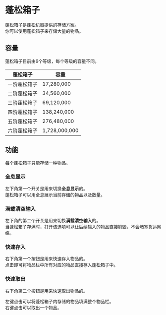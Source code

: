 # 蓬松箱子

蓬松箱子是蓬松机器提供的存储方案。  
你可以使用蓬松箱子来存储大量的物品。

## 容量

蓬松箱子目前由6个等级，每个等级的容量不同。

|  蓬松箱子   | 容量 |
| ---------- | --- |
| 一阶蓬松箱子 | 17,280,000 |
| 二阶蓬松箱子 | 34,560,000 |
| 三阶蓬松箱子 | 69,120,000 |
| 四阶蓬松箱子 | 138,240,000 |
| 五阶蓬松箱子 | 276,480,000 |
| 六阶蓬松箱子 | 1,728,000,000 |

## 功能

每个蓬松箱子只能存储一种物品。

### 全息显示

左下角第一个开关是用来切换**全息显示**的。  
蓬松箱子可以用全息展示当前存储的物品以及数量。

### 满载清空输入

左下角的第二个开关是用来切换**满载清空输入**的。  
当蓬松箱子存满时，打开该选项可以让后续输入的物品直接销毁，不会堵塞货运网络。

### 快速存入

右下角第一个按钮是用来快速存入物品的。  
点击即可将物品栏中所有对应的物品直接存入蓬松箱子中。

### 快速取出

右下角第二个按钮是用来快速取出物品的。

左键点击可以将蓬松箱子内存储的物品填满整个物品栏。  
右键点击可以取出一个物品。

